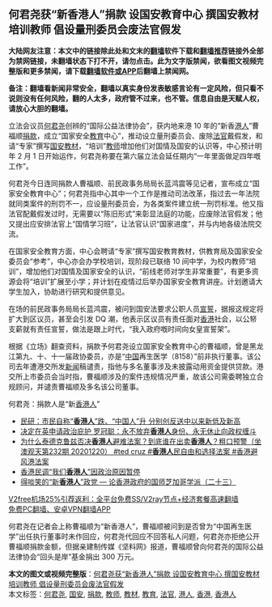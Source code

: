 <h2>何君尧获“新香港人”捐款 设国安教育中心 撰国安教材培训教师 倡设量刑委员会废法官假发</h2> <p class="notice"><b>大陆网友注意：本文中的链接除此处和文末的<a href="https://github.com/bannedbook/fanqiang" >翻墙</a>软件下载和<a href="https://github.com/killgcd/justmysocks/blob/master/README.md">翻墙推荐</a>链接外全部为禁网链接，未翻墙状态下打不开，请勿点击。此为文字版禁闻，欲看图文视频完整版和更多禁闻，请下载<a href="https://github.com/bannedbook/fanqiang">翻墙软件或APP</a>后翻墙上禁闻网。</p><p>备注：翻墙看新闻非常安全，翻墙以真实身份发表敏感言论有一定风险，但只看不说则没有任何风险，翻的人太多，政府管不过来，也不管。信息自由是天赋人权，请放心大胆的翻墙。</b></p>  <div class="entry">  <p>立法会议员<a href="https://www.bannedbook.org/bnews/tag/%E4%BD%95%E5%90%9B%E5%B0%A7/" class="st_tag internal_tag" rel="tag" title="标签 何君尧 下的日志">何君尧</a>创辨的“国际公益法律协会”，获内地来港 10 年的“新香<a href="https://www.bannedbook.org/bnews/tag/%e6%b8%af%e4%ba%ba/" class="st_tag internal_tag" rel="tag" title="标签 港人 下的日志">港人</a>”曹福顺<a href="https://www.bannedbook.org/bnews/tag/%E6%8D%90%E6%AC%BE/" class="st_tag internal_tag" rel="tag" title="标签 捐款 下的日志">捐款</a>，成立“国家安全<a href="https://www.bannedbook.org/bnews/tag/%e6%95%99%e8%82%b2/" class="st_tag internal_tag" rel="tag" title="标签 教育 下的日志">教育</a>中心”，推动设立量刑委员会、废除<a href="https://www.bannedbook.org/bnews/tag/%E6%B3%95%E5%AE%98/" class="st_tag internal_tag" rel="tag" title="标签 法官 下的日志">法官</a>戴假发，和请“专家”撰写<a href="https://www.bannedbook.org/bnews/tag/%E5%9B%BD%E5%AE%89/" class="st_tag internal_tag" rel="tag" title="标签 国安 下的日志">国安</a><a href="https://www.bannedbook.org/bnews/tag/%E6%95%99%E6%9D%90/" class="st_tag internal_tag" rel="tag" title="标签 教材 下的日志">教材</a>，“培训”<a href="https://www.bannedbook.org/bnews/tag/%e6%95%99%e5%b8%88/" class="st_tag internal_tag" rel="tag" title="标签 教师 下的日志">教师</a>增加他们对国情及国安的认识等，中心预计明年 2 月 1 日开始运作，何君尧称要在第六届立法会延任期内“一年里面做足四年嘅工作”。 </p> <p>何君尧今日连同捐款人曹福顺、前民政事务局局长蓝鸿震等见记者，宣布成立“国家安全教育中心”；何君尧指中心其中一个工作是推动司法改革，指过去一年法院就同类案件的刑罚不一，应设量刑委员会，为各类案件建立统一刑罚标准。他又指法官配戴假发过时，无需要以“陈旧形式”来彰显法庭的功能，应废除法官假发；他又提出应安排法官上“国情学习班”，让法官认识“国家进度”，并与内地各级法院交流。</p>  <p>在国家安全教育方面，中心会聘请“专家”撰写国安教育教材，供教育局及国家安全委员会“参考”，中心亦会办学校培训，现阶段已联络 10 间中学，为校内教师“培训”，增加他们对国情及国家安全的认识，“前线老师对学生非常重要”，有更多资源会将“培训”扩展至小学；并计划在疫情过后举办国家安全教育讲座。计划邀请大学生加入，协助进行研究和提供意见。</p> <p>在场的前民政事务局局长蓝鸿震，被问到国安法要求公职人员<span class='wp_keywordlink'><a href="https://www.bannedbook.org/forum5/topic17.html" title="宣誓与预言" target="_blank">宣誓</a></span>，据报这规定将扩大到区议员，甚至会引发 DQ 潮，他表示区议员有责任面对<a href="https://www.bannedbook.org/bnews/tag/%e9%a6%99%e6%b8%af/" class="st_tag internal_tag" rel="tag" title="标签 香港 下的日志">香港</a>社会，以公帑支薪就有责任宣誓，做法是跟上时代，“我入政府嘅时间向女皇宣誓架”。</p>  <p>根据《立场》翻查资料，捐款予何君尧设立国家安全教育中心的曹福顺，曾是黑龙江第九、十、十一届政协委员，亦是“<span class='wp_keywordlink_affiliate'><a href="https://www.bannedbook.org/" title="中国" target="_blank">中国</a></span>再生医学（8158）”前非执行董事。该公司去年遭港交所发<span class='wp_keywordlink_affiliate'><a href="https://www.bannedbook.org/" title="新闻">新闻</a></span>稿谴责，指他与多名董事涉及未披露动用资金提供贷款。港交所上市委员会当时指，曹福顺涉及的案件违规情况严重，故该公司需委聘独立合规顾问，并谴责曹福顺及多名该公司董事。</p> <p>何君尧：捐款人是“新<a href="https://www.bannedbook.org/bnews/tag/%E9%A6%99%E6%B8%AF%E4%BA%BA/" class="st_tag internal_tag" rel="tag" title="标签 香港人 下的日志">香港人</a>”</p>  <ul class='op-related-articles' title='相关阅读'> <li><a href='https://www.bannedbook.org/bnews/comments/20201222/1452966.html' target='_blank'>民研：市民自称“<b>香港人</b>”跌、“中国人”升 分别创反送中以来新低及新高</a></li> <li><a href='https://www.bannedbook.org/bnews/comments/20201222/1452430.html' target='_blank'>决定在英申请政治庇护 罗冠聪：永不放弃<b>香港人</b>身份、永无休止向政权缠斗</a></li> <li><a href='https://www.bannedbook.org/bnews/bannedvideo/20201220/1451722.html' target='_blank'>为什么泰德克鲁兹否决<b>香港人</b>避难法案？到底谁在出卖<b>香港人</b>？粗口预警（坐澳观天第232期 20201220） #ted cruz #<b>香港人</b>民自由和选择法案 #香港避风港法案</a></li> <li><a href='https://www.bannedbook.org/bnews/cnnews/hknews/20201220/1451598.html' target='_blank'>香港民调“我们<b>香港人</b>”因政治原因暂停</a></li> <li><a href='https://www.bannedbook.org/bnews/comments/20201220/1451512.html' target='_blank'>得啖笑的“新<b>香港人</b>”政党 — 论香港政府的国师芝加哥学派（二十三）</a></li> </ul> <p class="texttj"> <a href="https://github.com/bannedbook/fanqiang/wiki/V2ray%E6%9C%BA%E5%9C%BA" target="_blank">V2free机场25%引荐返利：全平台免费SS/V2ray节点+经济套餐高速翻墙</a><br/> <a href="https://github.com/bannedbook/fanqiang/wiki/%E7%A6%81%E9%97%BB%E7%BD%91%E5%AE%89%E5%8D%93%E7%BF%BB%E5%A2%99%E6%96%B0%E9%97%BBAPP" target="_blank">免费PC翻墙、安卓VPN翻墙APP</a></p><p>何君尧在记者会上称曹福顺为“新香港人”，曹福顺被问到是否曾为“中国再生医学”出任执行董事时未作回应，何君尧代回应不回答私人问题，何君尧亦拒绝公开曹福顺捐款金额，但据亲建制传媒《坚料网》报道，曹福顺曾向何君尧的国际公益法律协会“回头是岸”基金捐出 300 万元。</p><a name='sharetosocial'></a>       <div><b>本文的图文或视频完整版</b>：<a href='https://www.bannedbook.org/bnews/comments/20201224/1453754.html'>何君尧获“新香港人”捐款 设国安教育中心 撰国安教材培训教师 倡设量刑委员会废法官假发</a></div>  </div><!--END ENTRY--> <div class="postfooter"> <div>本文标签：<a href="https://www.bannedbook.org/bnews/tag/%E4%BD%95%E5%90%9B%E5%B0%A7/" rel="tag">何君尧</a>, <a href="https://www.bannedbook.org/bnews/tag/%E5%9B%BD%E5%AE%89/" rel="tag">国安</a>, <a href="https://www.bannedbook.org/bnews/tag/%E6%8D%90%E6%AC%BE/" rel="tag">捐款</a>, <a href="https://www.bannedbook.org/bnews/tag/%e6%95%99%e5%b8%88/" rel="tag">教师</a>, <a href="https://www.bannedbook.org/bnews/tag/%E6%95%99%E6%9D%90/" rel="tag">教材</a>, <a href="https://www.bannedbook.org/bnews/tag/%e6%95%99%e8%82%b2/" rel="tag">教育</a>, <a href="https://www.bannedbook.org/bnews/tag/%E6%B3%95%E5%AE%98/" rel="tag">法官</a>, <a href="https://www.bannedbook.org/bnews/tag/%e6%b8%af%e4%ba%ba/" rel="tag">港人</a>, <a href="https://www.bannedbook.org/bnews/tag/%e9%a6%99%e6%b8%af/" rel="tag">香港</a>, <a href="https://www.bannedbook.org/bnews/tag/%E9%A6%99%E6%B8%AF%E4%BA%BA/" rel="tag">香港人</a></div>  </div><!--END POSTFOOTER--> 
